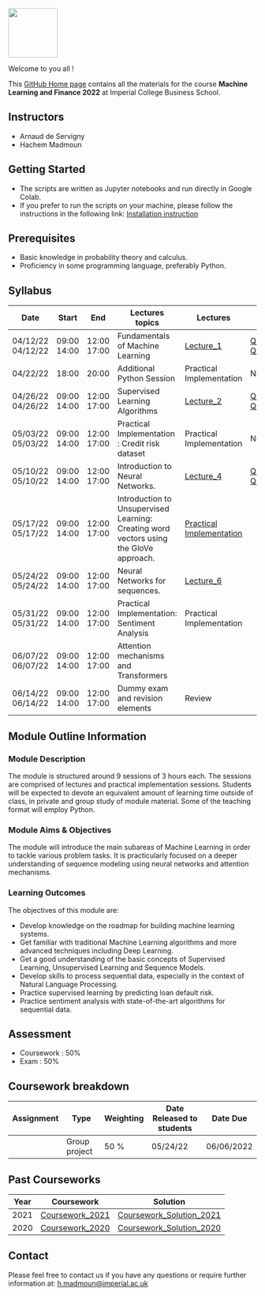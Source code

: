 <img src="https://drive.google.com/uc?export=view&id=1gmxxmwCR1WXK0IYtNqvE4QXFleznWqQO" height="100"/>

Welcome to you all !

This [GitHub Home page](https://mlfbg.github.io/MachineLearningInFinance/) contains all the materials for the course **Machine Learning and Finance 2022** at Imperial College Business School.

## Instructors

* Arnaud de Servigny 
* Hachem Madmoun 

## Getting Started
* The scripts are written as Jupyter notebooks and run directly in Google Colab.
* If you prefer to run the scripts on your machine, please follow the instructions in the following link: [Installation instruction](https://colab.research.google.com/drive/1pRlyGPBJhizXXcSRxITIgCI8MQxS34Vp?usp=sharing)


## Prerequisites
* Basic knowledge in probability theory and calculus.
* Proficiency in some programming language, preferably Python. 


## Syllabus 

| Date    | Start | End | Lectures topics  | Lectures | Quiz  | Programming Session | Optional Reading |
|----------- | ----------- | ----------- | ----------- | ----------- |-----------|-----------|-----------|
| 04/12/22<br>04/12/22   | 09:00<br>14:00 | 12:00<br>17:00 |  Fundamentals of Machine Learning | [Lecture_1](Lectures/Lecture_1.pdf "Lecture1 PDF")   |  [Quiz1_link](https://forms.gle/CNpc7EWaHozLYseo6)   [Quiz1_pdf](Quiz/Quiz1.pdf "Quiz1 PDF")  |[Code1](https://colab.research.google.com/drive/1xN-91-vOGxpLUr0ecemxvdDmQafeDEqQ?usp=sharing) [Solution1](https://colab.research.google.com/drive/1hmZs2wyk4i8dT2SNS51pNR6JTQIkTgPA?usp=sharing)|[Optional_reading](https://colab.research.google.com/drive/1gcbB3-3Y6AfohDFJYKmFPF2G-4EIPDTi?usp=sharing) |
| 04/22/22 | 18:00 | 20:00 | Additional Python Session | Practical Implementation | No quiz |[Code_Python](https://colab.research.google.com/drive/1TXIKaXvdkksF3RhW_u63uDn4d6iVGvKB?usp=sharing) [Solution_Python](https://colab.research.google.com/drive/1pRlyGPBJhizXXcSRxITIgCI8MQxS34Vp?usp=sharing)  | |
| 04/26/22<br>04/26/22 |  09:00<br>14:00 | 12:00<br>17:00  | Supervised Learning Algorithms | [Lecture_2](Lectures/Lecture_2.pdf "Lecture2 PDF") | [Quiz2_link](https://forms.gle/1osN8uaVDfiqgUba8) [Quiz2_pdf](Quiz/Quiz2.pdf "Quiz2 PDF") | [Code2](https://colab.research.google.com/drive/1o1M80duDiQCCCl4o9L8HFKGaPynV4OTW?usp=sharing) [Solution2](https://colab.research.google.com/drive/1hjgPD5Y5uAzK7i2_XUKVoHQoipuJqIfR?usp=sharing) | |
| 05/03/22<br>05/03/22 | 09:00<br>14:00 | 12:00<br>17:00 | Practical Implementation : Credit risk dataset | Practical Implementation | No quiz| [Code3](https://colab.research.google.com/drive/1A7_j619MIpaZAwdu0099sgZF8qv576P2?usp=sharing) [Solution3](https://colab.research.google.com/drive/15DXsF6Tw42rBCQ5AvI0017QGND_I1_Yn?usp=sharing) | |
| 05/10/22<br>05/10/22 |   09:00<br>14:00 | 12:00<br>17:00  | Introduction to Neural Networks. | [Lecture_4](Lectures/Lecture_4.pdf "Lecture4 PDF") |[Quiz4_link](https://forms.gle/j4zYeCfrfswoYh7T7)   [Quiz4_pdf](Quiz/Quiz4.pdf "Quiz4 PDF")| [Code4](https://colab.research.google.com/drive/1UbsAuO7Eiyw7aVfeEHLswryK-PjFZITc?usp=sharing)| [Optional_reading](https://colab.research.google.com/drive/1ig5RFFtx8NTebwqZr-WHJYGYv7zZsiL5?usp=sharing)|
| 05/17/22<br>05/17/22 |  09:00<br>14:00 | 12:00<br>17:00  | Introduction to Unsupervised Learning: Creating word vectors using the GloVe approach. |[Practical Implementation](Lectures/Lecture_5.pdf "Lecture5 PDF") | | | |
| 05/24/22<br>05/24/22 |   09:00<br>14:00 | 12:00<br>17:00  | Neural Networks for sequences. |[Lecture_6](Lectures/Lecture_6.pdf "Lecture6 PDF")  |  | | |
| 05/31/22<br>05/31/22 | 09:00<br>14:00 | 12:00<br>17:00  | Practical Implementation: Sentiment Analysis  | Practical Implementation |  | | |
| 06/07/22<br>06/07/22  | 09:00<br>14:00 | 12:00<br>17:00  |Attention mechanisms and Transformers | | | | |
| 06/14/22<br>06/14/22  | 09:00<br>14:00 | 12:00<br>17:00  | Dummy exam and revision elements | Review |  |  | |

## Module Outline Information

### Module Description
The module is structured around 9 sessions of 3 hours each. The sessions are comprised of lectures and practical implementation sessions. Students will be expected to devote an equivalent amount of learning time outside of class, in private and group study of module material. Some of the teaching format will employ Python.

### Module Aims & Objectives
The module will introduce the main subareas of Machine Learning in order to tackle various problem tasks. It is practicularly focused on a deeper understanding of sequence modeling using neural networks and attention mechanisms.  

### Learning Outcomes 

The objectives of this module are:
* Develop knowledge on the roadmap for building machine learning systems.
* Get familiar with traditional Machine Learning algorithms and more advanced techniques including Deep Learning. 
* Get a good understanding of the basic concepts of Supervised Learning, Unsupervised Learning and Sequence Models.
* Develop skills to process sequential data, especially in the context of Natural Language Processing. 
* Practice supervised learning by predicting loan default risk.
* Practice sentiment analysis with state-of-the-art algorithms for sequential data.



## Assessment 

* Coursework : 50%
* Exam : 50% 


## Coursework breakdown

| Assignment    | Type | Weighting | Date Released to students | Date Due  | 
|-------------- | ---- | ---------- | ------------------------ | --------- | 
|   | Group project | 50 % |  05/24/22 | 06/06/2022 |



## Past Courseworks

| Year    | Coursework | Solution | 
|-------------- | ---- | --------|
| 2021  | [Coursework_2021](Past_Exams_Courseworks/Courseworks/2021/Coursework.pdf "Coursework PDF") | [Coursework_Solution_2021](https://colab.research.google.com/drive/1GyiYC-zRAYlec-hcUq3HQki3NmDc5ntH?usp=sharing) |
| 2020  | [Coursework_2020](Past_Exams_Courseworks/Courseworks/2020/Coursework.pdf "Coursework PDF") | [Coursework_Solution_2020](https://colab.research.google.com/drive/1MGNTluiCN0xy5MWGhW6uxl3KsY5jRSbV?usp=sharing) |



## Contact

Please feel free to contact us if you have any questions or require further information at: h.madmoun@imperial.ac.uk



